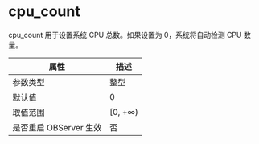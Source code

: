 cpu_count 
==============================

cpu_count 用于设置系统 CPU 总数。如果设置为 0，系统将自动检测 CPU 数量。


|      **属性**      |  **描述**  |
|------------------|----------|
| 参数类型             | 整型       |
| 默认值              | 0        |
| 取值范围             | \[0, +∞) |
| 是否重启 OBServer 生效 | 否        |


